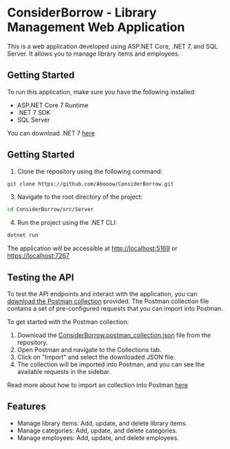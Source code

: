 # ConsiderBorrow - Library Management Web Application
This is a web application developed using ASP.NET Core, .NET 7, and SQL Server. It allows you to manage library items and employees.

## Getting Started
To run this application, make sure you have the following installed:
* ASP.NET Core 7 Runtime
* .NET 7 SDK
* SQL Server

You can download .NET 7 [here](https://dotnet.microsoft.com/en-us/download/dotnet/7.0)

## Getting Started
1. Clone the repository using the following command:
```sh
git clone https://github.com/Abooow/ConsiderBorrow.git
```

3. Navigate to the root directory of the project:
```sh
cd ConsiderBorrow/src/Server
```

4. Run the project using the .NET CLI:
```sh
dotnet run
```

The application will be accessible at [http://localhost:5169](http://localhost:5169) or [https://localhost:7267](https://localhost:7267)

## Testing the API
To test the API endpoints and interact with the application, you can [download the Postman collection](ConsiderBorrow.postman_collection.json) provided. The Postman collection file contains a set of pre-configured requests that you can import into Postman.

To get started with the Postman collection:
1. Download the [ConsiderBorrow.postman_collection.json](ConsiderBorrow.postman_collection.json) file from the repository.
2. Open Postman and navigate to the Collections tab.
3. Click on "Import" and select the downloaded JSON file.
4. The collection will be imported into Postman, and you can see the available requests in the sidebar.

Read more about how to import an collection into Postman [here](https://learning.postman.com/docs/getting-started/importing-and-exporting-data/#importing-data-into-postman)

## Features
* Manage library items: Add, update, and delete library items.
* Manage categories: Add, update, and delete categories.
* Manage employees: Add, update, and delete employees.
